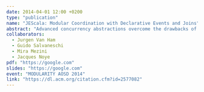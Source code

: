```yaml
---
date: 2014-04-01 12:00 +0200
type: "publication"
name: "JEScala: Modular Coordination with Declarative Events and Joins"
abstract: "Advanced concurrency abstractions overcome the drawbacks of low-level techniques such as locks and monitors, freeing programmers that implement concurrent applications from the burden of concentrating on low-level details. However, with current approaches the coordination logic involved in complex coordination schemas is fragmented into several pieces including join patterns, data emissions triggered in different places of the application, and the application logic that implicitly creates dependencies among communication channels, hence indirectly among join patterns. We present JEScala, a language that captures coordination schemas in a more expressive and modular way by leveraging a seamless integration of an advanced event system with join abstractions. We validate our approach with case studies and provide a first performance assessment."
collaborators:
  - Jurgen Van Ham
  - Guido Salvaneschi
  - Mira Mezini
  - Jacques Noye
pdf: "https://google.com"
slides: "https://google.com"
event: "MODULARITY AOSD 2014"
link: "https://dl.acm.org/citation.cfm?id=2577082"
---
```

